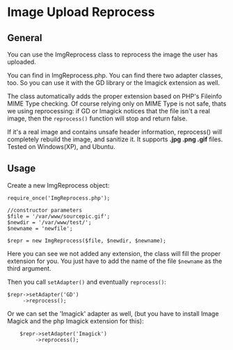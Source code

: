 Image Upload Reprocess
=====================

General
-------
You can use the ImgReprocess class to reprocess the image the user has uploaded.

You can find in ImgReprocess.php. You can find there two adapter classes, too. So you can use it with the GD library or the Imagick extension as well.

The class automatically adds the proper extension based on PHP's Fileinfo MIME Type checking. Of course relying only on MIME Type is not safe, thats we using reprocessing: if GD or Imagick notices that the file isn't a real image, then the `reprocess()` function will stop and return false. 

If it's a real image and contains unsafe header information, reprocess() will completely rebuild the image, and sanitize it. It supports **.jpg .png .gif** files. Tested on Windows(XP), and Ubuntu.

Usage
-----

Create a new ImgReprocess object:

    require_once('ImgReprocess.php');
    
    //constructor parameters
    $file = '/var/www/sourcepic.gif';
    $newdir = '/var/www/test/';
    $newname = 'newfile';

    $repr = new ImgReprocess($file, $newdir, $newname);
    
Here you can see we not added any extension, the class will fill the proper extension for you. You just have to add the name of the file `$newname` as the third argument.

Then you call `setAdapter()` and eventually `reprocess()`:

    $repr->setAdapter('GD')
         ->reprocess();

Or we can set the 'Imagick' adapter as well, (but you have to install Image Magick and the php Imagick extension for this):  

        $repr->setAdapter('Imagick')
             ->reprocess();
